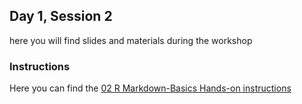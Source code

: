 ## Day 1, Session 2

here you will find slides and materials during the workshop


### Instructions

Here you can find the [02 R Markdown-Basics Hands-on instructions](02_RMarkdown-Basics/Instructions.md)  
